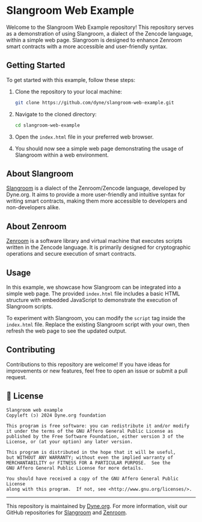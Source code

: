# Slangroom Web Example

Welcome to the Slangroom Web Example repository! This repository serves as a demonstration of using Slangroom, a dialect of the Zencode language, within a simple web page. Slangroom is designed to enhance Zenroom smart contracts with a more accessible and user-friendly syntax.

## Getting Started

To get started with this example, follow these steps:

1. Clone the repository to your local machine:

   ```bash
   git clone https://github.com/dyne/slangroom-web-example.git
   ```

2. Navigate to the cloned directory:

   ```bash
   cd slangroom-web-example
   ```

3. Open the `index.html` file in your preferred web browser.

4. You should now see a simple web page demonstrating the usage of Slangroom within a web environment.

## About Slangroom

[Slangroom](https://github.com/dyne/slangroom/) is a dialect of the Zenroom/Zencode language, developed by Dyne.org. It aims to provide a more user-friendly and intuitive syntax for writing smart contracts, making them more accessible to developers and non-developers alike.

## About Zenroom

[Zenroom](https://github.com/dyne/zenroom/) is a software library and virtual machine that executes scripts written in the Zencode language. It is primarily designed for cryptographic operations and secure execution of smart contracts.

## Usage

In this example, we showcase how Slangroom can be integrated into a simple web page. The provided `index.html` file includes a basic HTML structure with embedded JavaScript to demonstrate the execution of Slangroom scripts.

To experiment with Slangroom, you can modify the `script` tag inside the `index.html` file. Replace the existing Slangroom script with your own, then refresh the web page to see the updated output.

## Contributing

Contributions to this repository are welcome! If you have ideas for improvements or new features, feel free to open an issue or submit a pull request.

## 💼 License
    Slangroom web example
    Copyleft (ɔ) 2024 Dyne.org foundation

    This program is free software: you can redistribute it and/or modify
    it under the terms of the GNU Affero General Public License as
    published by the Free Software Foundation, either version 3 of the
    License, or (at your option) any later version.

    This program is distributed in the hope that it will be useful,
    but WITHOUT ANY WARRANTY; without even the implied warranty of
    MERCHANTABILITY or FITNESS FOR A PARTICULAR PURPOSE.  See the
    GNU Affero General Public License for more details.

    You should have received a copy of the GNU Affero General Public License
    along with this program.  If not, see <http://www.gnu.org/licenses/>.

---

This repository is maintained by [Dyne.org](https://github.com/dyne). For more information, visit our GitHub repositories for [Slangroom](https://github.com/dyne/slangroom/) and [Zenroom](https://github.com/dyne/zenroom/).
